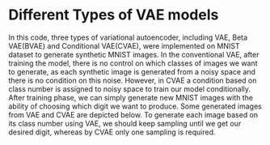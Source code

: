 # Different Types of VAE models 
In this code, three types of variational autoencoder, including VAE, Beta VAE(BVAE) and Conditional VAE(CVAE), were implemented on MNIST dataset to generate synthetic MNIST images. In the conventional VAE, after training the model, there is no control on which classes of images we want to generate, as each synthetic image is generated from a noisy space and there is no condition on this noise. However, in CVAE a condition based on class number is assigned to noisy space to train our model conditionally. After training phase, we can simply generate new MNIST images with the ability of choosing which digit we want to produce. Some generated images from VAE and CVAE are depicted below. To generate each image based on its class number using VAE, we should keep sampling until we get our desired digit, whereas by CVAE only one sampling is required.
